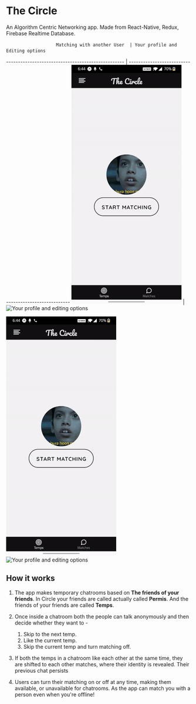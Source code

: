 # The Circle
An Algorithm Centric Networking app.
Made from React-Native, Redux, Firebase Realtime Database.

                       Matching with another User  | Your profile and Editing options
-------------------------------------------------- | -----------------------------------------------------
![Matching with another user](CircleMatching.gif)  | ![Your profile and editing options](CircleProfile.gif)

![Matching with another user](CircleMatching.gif)  ![Your profile and editing options](CircleProfile.gif)


## How it works
1. The app makes temporary chatrooms based on **The friends of your friends**. In Circle your friends are called actually called **Permis**. And the friends of your friends are called **Temps**.

2. Once inside a chatroom both the people can talk anonymously and then decide whether they want to -
    1. Skip to the next temp.
    2. Like the current temp.
    3. Skip the current temp and turn matching off.
    
3. If both the temps in a chatroom like each other at the same time, they are shifted to each other matches, where their identity is revealed. Their previous chat persists

4. Users can turn their matching on or off at any time, making them available, or unavailable for chatrooms. As the app can match you with a person even when you're offline!






